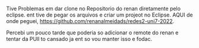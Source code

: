 
Tive Problemas em dar clone no Repositorio do renan diretamente pelo eclipse. ent tive de pegar os arquivos e criar um projeot no Eclipse. AQUI de onde peguei, https://github.com/renanalmeidads/redes2-uni7-2022.

Percebi um pouco tarde que poderia so adicionar o remote do renan e tentar da PUll to cansado ja ent so vou manter isso e fodac.